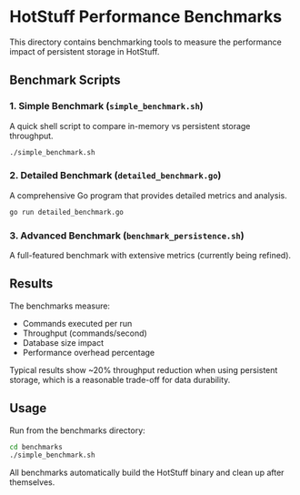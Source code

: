 # HotStuff Performance Benchmarks

This directory contains benchmarking tools to measure the performance impact of persistent storage in HotStuff.

## Benchmark Scripts

### 1. Simple Benchmark (`simple_benchmark.sh`)

A quick shell script to compare in-memory vs persistent storage throughput.

```bash
./simple_benchmark.sh
```

### 2. Detailed Benchmark (`detailed_benchmark.go`)

A comprehensive Go program that provides detailed metrics and analysis.

```bash
go run detailed_benchmark.go
```

### 3. Advanced Benchmark (`benchmark_persistence.sh`)

A full-featured benchmark with extensive metrics (currently being refined).

## Results

The benchmarks measure:

- Commands executed per run
- Throughput (commands/second)
- Database size impact
- Performance overhead percentage

Typical results show ~20% throughput reduction when using persistent storage, which is a reasonable trade-off for data durability.

## Usage

Run from the benchmarks directory:

```bash
cd benchmarks
./simple_benchmark.sh
```

All benchmarks automatically build the HotStuff binary and clean up after themselves.
